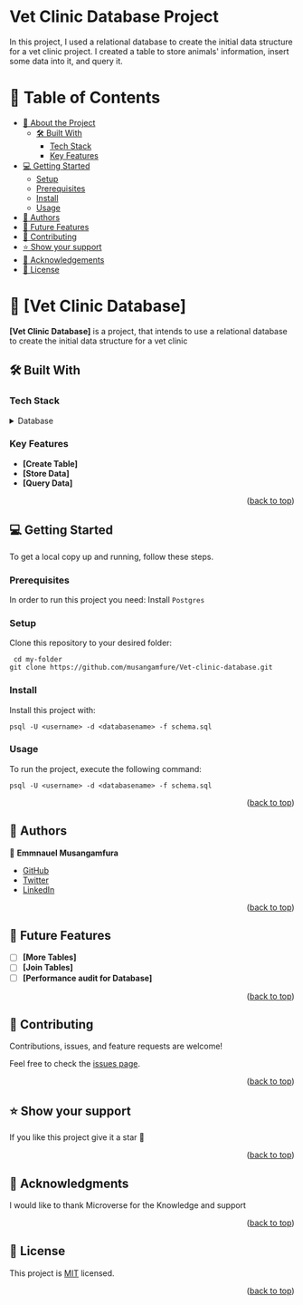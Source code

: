 # Vet Clinic Database Project

In this project, I used a relational database to create the initial data structure for a vet clinic project. I created a table to store animals' information, insert some data into it, and query it.

<!-- TABLE OF CONTENTS -->

# 📗 Table of Contents

- [📖 About the Project](#about-project)
  - [🛠 Built With](#built-with)
    - [Tech Stack](#tech-stack)
    - [Key Features](#key-features)
- [💻 Getting Started](#getting-started)
  - [Setup](#setup)
  - [Prerequisites](#prerequisites)
  - [Install](#install)
  - [Usage](#usage)
- [👥 Authors](#authors)
- [🔭 Future Features](#future-features)
- [🤝 Contributing](#contributing)
- [⭐️ Show your support](#support)
- [🙏 Acknowledgements](#acknowledgements)
- [📝 License](#license)

<!-- PROJECT DESCRIPTION -->

# 📖 [Vet Clinic Database] <a name="about-project"></a>

**[Vet Clinic Database]** is a project, that intends to use a relational database to create the initial data structure for a vet clinic

## 🛠 Built With <a name="built-with"></a>

### Tech Stack <a name="tech-stack"></a>

<details>
<summary>Database</summary>
  <ul>
    <li><a href="https://www.postgresql.org/">PostgreSQL</a></li>
  </ul>
</details>

<!-- Features -->

### Key Features <a name="key-features"></a>

- **[Create Table]**
- **[Store Data]**
- **[Query Data]**

<p align="right">(<a href="#readme-top">back to top</a>)</p>


<!-- GETTING STARTED -->

## 💻 Getting Started <a name="getting-started"></a>

To get a local copy up and running, follow these steps.

### Prerequisites

In order to run this project you need:
Install `Postgres`

### Setup

Clone this repository to your desired folder:

     cd my-folder
    git clone https://github.com/musangamfure/Vet-clinic-database.git

### Install

Install this project with:


    psql -U <username> -d <databasename> -f schema.sql

### Usage

To run the project, execute the following command:


    psql -U <username> -d <databasename> -f schema.sql

<p align="right">(<a href="#readme-top">back to top</a>)</p>

<!-- AUTHORS -->

## 👥 Authors <a name="authors"></a>

👤 **Emmnauel Musangamfura**

- [GitHub](https://github.com/musangamfure)
- [Twitter](https://twitter.com/musangamfure)
- [LinkedIn](https://www.linkedin.com/in/musangamfurae)

<p align="right">(<a href="#readme-top">back to top</a>)</p>

<!-- FUTURE FEATURES -->

## 🔭 Future Features <a name="future-features"></a>

- [ ] **[More Tables]**
- [ ] **[Join Tables]**
- [ ] **[Performance audit for Database]**

<p align="right">(<a href="#readme-top">back to top</a>)</p>

<!-- CONTRIBUTING -->

## 🤝 Contributing <a name="contributing"></a>

Contributions, issues, and feature requests are welcome!

Feel free to check the [issues page](../../issues/).

<p align="right">(<a href="#readme-top">back to top</a>)</p>

<!-- SUPPORT -->

## ⭐️ Show your support <a name="support"></a>

If you like this project give it a star 🤩

<p align="right">(<a href="#readme-top">back to top</a>)</p>

<!-- ACKNOWLEDGEMENTS -->

## 🙏 Acknowledgments <a name="acknowledgements"></a>

I would like to thank Microverse for the Knowledge and support

<p align="right">(<a href="#readme-top">back to top</a>)</p>

<!-- LICENSE -->

## 📝 License <a name="license"></a>


This project is [MIT](https://github.com/musangamfure/Vet-clinic-database/blob/dev/LICENSE) licensed.



<p align="right">(<a href="#readme-top">back to top</a>)</p>
